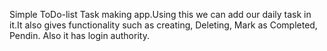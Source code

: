 Simple ToDo-list Task making app.Using this we can add our daily task in it.It also gives functionality such as creating, Deleting, Mark as Completed, Pendin. Also it has login authority.
